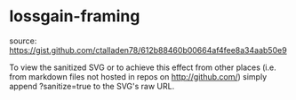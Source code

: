 # lossgain-framing

source: https://gist.github.com/ctalladen78/612b88460b00664af4fee8a34aab50e9

To view the sanitized SVG or to achieve this effect from other places (i.e. from markdown files not hosted in repos on http://github.com/) simply append ?sanitize=true to the SVG's raw URL.
